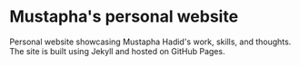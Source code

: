 # Mustapha's personal website

Personal website showcasing Mustapha Hadid's work, skills, and thoughts. The site is built using Jekyll and hosted on
GitHub Pages.
